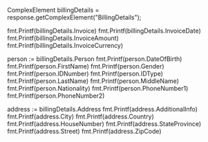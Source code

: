 ComplexElement billingDetails = response.getComplexElement("BillingDetails");

fmt.Printf(billingDetails.Invoice)
fmt.Printf(billingDetails.InvoiceDate)
fmt.Printf(billingDetails.InvoiceAmount)
fmt.Printf(billingDetails.InvoiceCurrency)

person := billingDetails.Person
fmt.Printf(person.DateOfBirth)
fmt.Printf(person.FirstName)
fmt.Printf(person.Gender)
fmt.Printf(person.IDNumber)
fmt.Printf(person.IDType)
fmt.Printf(person.LastName)
fmt.Printf(person.MiddleName)
fmt.Printf(person.Nationality)
fmt.Printf(person.PhoneNumber1)
fmt.Printf(person.PhoneNumber2)


address := billingDetails.Address
fmt.Printf(address.AdditionalInfo)
fmt.Printf(address.City)
fmt.Printf(address.Country)
fmt.Printf(address.HouseNumber)
fmt.Printf(address.StateProvince)
fmt.Printf(address.Street)
fmt.Printf(address.ZipCode)

